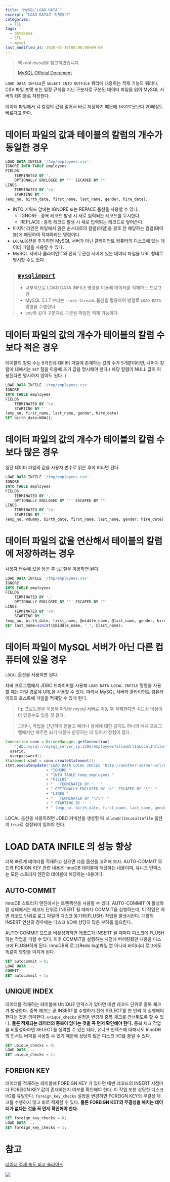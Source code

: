 ```yaml
---
title: "MySQL`LOAD DATA`"
excerpt: "LOAD DATA로 적재하기"
categories:
  - TIL
tags:
  - database
  - ETL
  - mysql
last_modified_at: 2020-07-16T08:06:00+09:00
---
```


> 책 *real mysql*을 참고하였습니다.
>
> [MySQL Official Document](https://dev.mysql.com/doc/refman/8.0/en/load-data.html)

`LOAD DATA INFILE`은 `SELECT INTO OUTFILE` 쿼리에 대응하는 적재 기능의 쿼리다. CSV 파일 포맷 또는 일정 규칙을 지닌 구분자로 구분된 데이터 파일을 읽어 MySQL 서버의 테이블로 저장한다.

데이터 파일에서 각 칼럼의 값을 읽어서 바로 저장하기 떄문에 `INSERT`문보다 20배정도 빠르다고 한다.

# 데이터 파일의 값과 테이블의 칼럼의 개수가 동일한 경우

```sql
LOAD DATA INFILE '/tmp/employees.csv'
IGNORE INTO TABLE employees
FIELDS
	TERMINATED BY ','
	OPTIONALLY ENCLOSED BY '"' ESCAPED BY '"'
LINES
	TERMINATED BY '\n'
	STARTING BY ''
(emp_no, birth_date, first_name, last_name, gender, hire_date);
```

- INTO 키워드 앞에는 IGNORE 또는 REPACE 옵션을 사용할 수 있다.
  - IGNORE : 중복 레코드 발생 시 새로 입력되는 레코드를 무시한다.
  - REPLACE : 중복 레코드 발생 시 새로 입력되는 레코드로 덮어쓴다.
- 마지막 라인은 파일에서 읽은 순서대로의 칼럼(파일)을 괄호 안 해당하는 컬럼(테이블)에 매핑하여 적재하라는 명령이다.
- `LOCAL`옵션을 추가하면 MySQL 서버가 아닌 클라이언트 컴퓨터의 디스크에 있는 데이터 파일을 사용할 수 있다.
- MySQL 서버나 클라이언트와 전혀 무관한 서버에 있는 데이터 파일을 URL 형태로 명시할 수도 있다.

> ## [`mysqlimport`](https://dev.mysql.com/doc/refman/5.7/en/mysqlimport.html)
>
> - 내부적으로 LOAD DATA INFILE 명령을 이용해 데이터를 적재하는 프로그램
> - MySQL 5.1.7 부터는 `--use-threads` 옵션을 활용하여 병렬로 `LOAD DATA` 명령을 수행한다.
> - csv와 같이 구분자로 구분된 파일만 적재 가능하다.

# 데이터 파일의 값의 개수가 테이블의 칼럼 수보다 적은 경우

테이블의 칼럼 수는 6개인데 데이터 파일에 존재하는 값의 수가 5개뿐이라면, 나머지 칼럼에 대해서는 `SET` 절을 이용해 초기 값을 명시해야 한다.( 해당 칼럼이 NULL 값이 허용된다면 명시하지 않아도 된다. )

```sql
LOAD DATA INFILE '/tmp/employees.csv'
IGNORE
INTO TABLE employees
FIELDS
	TERMINATED BY '\n'
	STARTING BY ''
(emp_no, first_name, last_name, gender, hire_date)
SET birth_date=NOW();
```

# 데이터 파일의 값의 개수가 테이블의 칼럼 수보다 많은 경우

일단 데이터 파일의 값을 사용자 변수로 읽은 후에 버리면 된다.

```sql
LOAD DATA INFILE '/tmp/employees.csv'
IGNORE
INTO TABLE employees
FIELDS
	TERMINATED BY ','
	OPTIONALLY ENCLOSED BY '"' ESCAPED BY '"'
LINES
	TERMINATED BY '\n'
	STARTING BY ''
(emp_no, @dummy, birth_date, first_name, last_name, gender, hire_date);
```

# 데이터 파일의 값을 연산해서 테이블의 칼럼에 저장하려는 경우

사용자 변수에 값을 담은 후 `SET`절을 이용하면 된다.

```sql
LOAD DATA INFILE '/tmp/employees.csv'
IGNORE
INTO TABLE employees
FIELDS
	TERMINATED BY ','
	OPTIONALLY ENCLOSED BY '"' ESCAPED BY '"'
LINES
	TERMINATED BY '\n'
	STARTING BY ''
(emp_no, birth_date, first_name, @middle_name, @last_name, gender, hire_date)
SET last_name=concat(@middle_name, ' ', @last_name);
```

# 데이터 파일이 MySQL 서버가 아닌 다른 컴퓨터에 있을 경우

`LOCAL` 옵션을 사용하면 된다. 

자바 프로그램에서 JDBC 드라이버를 사용해 `LOAD DATA LOCAL INFILE` 명령을 사용할 때는 파일 경로에 URL을 사용할 수 있다. 따라서 MySQL 서버와 클라이언트 컴퓨터 이외의 호스트에 파일을 적재할 수 있게 된다.

> ftp 프로토콜을 이용해 파일을 mysql 서버로 이동 후 적재한다면 속도상 이점이 더 있을수도 있을 것 같다.
>
> 그러나, 작업을 간단하게 만들고 에러나 장애에 대한 감지도 하나의 배치 프로그램에서만 해주면 되기 때문에 운영히는 데 있어서 장점이 많다.

```java
Connection conn = DriverManager.getConnection(
	"jdbc:mysql://mysql_server_ip:3306/employees?allowUrlInLocalInfile=true",
  userid,
  userpassword);
Statement stmt = conn.createStatement();
stmt.executeUpdate("LOAD DATA LOCAL INFILE 'http://another-server-url/employees.csv' "
                  + "IGNORE "
                  + "INTO TABLE temp_employees "
                  + "FIELDS"
                  + "	TERMINATED BY ',' "
                  + " OPTIONALLY ENCLOSED BY '\"' ESCAPED BY '\"' "
                  + "LINES "
                  + "	TERMINATED BY '\r\n' "
                  + " STARTING BY '' "
                  + " (emp_no, birth_date, first_name, last_name, gender, hire_date) ");
```

LOCAL 옵션을 사용하려면 JDBC 커넥션을 생성할 때 `allowUrlInLocalInfile` 옵션이 `true`로 설정되어 있어야 한다.

# LOAD DATA INFILE 의 성능 향상

더욱 빠르게 데이터를 적재하고 싶으면 다음 옵션을 고려해 보자. AUTO-COMMIT 모드와 FORIGN KEY 관련 내용은 InnoDB 테이블에 해당하는 내용이며, 유니크 인덱스는 모든 스토리지 엔진의 테이블에 해당하는 내용이다.

## AUTO-COMMIT

InnoDB 스토리지 엔진에서는 트랜잭션을 사용할 수 있다. AUTO-COMMIT 이 활성화 된 상태에서는 레코드 단위로 INSERT 될 때마다 COMMIT을 실행하는데, 이 작업은 매번 레코드 단위로 로그 파일의 디스크 동기화(FLUSH) 작업을 발생시킨다. 대량의 INSERT 연산의 경우에는 디스크 I/O에 상당히 많은 부하를 일으킨다.

AUTO-COMMIT 모드를 비활성화하면 레코드가 INSERT 될 때마다 디스크에 FLUSH하는 작업을 피할 수 있다. 이후 COMMIT을 실행하는 시점에 버퍼링됬던 내용을 디스크에 FLUSH하게 된다. InnoDB의 로그(Redo log)파일 뿐 아니라 바이너리 로그에도 똑같이 영향을 미치게 된다. 

```sql
SET autocommit = 0;
LOAD DATA ...
COMMIT;
SET autocommit = 1;
```

## UNIQUE INDEX

데이터를 적재하는 테이블에 UNIQUE 인덱스가 있다면 매번 레코드 단위로 중복 체크가 발생한다. 중복 체크는 곧 INSERT를 수행하기 전에 SELECT를 한 번씩 더 실행해야 한다는 것을 의미한다. `unique_checks` 설정을 변경해 중복 체크를 건너뛰도록 할 수 있다. **물론 적재되는 데이터의 중복이 없다는 것을 꼭 먼저 확인해야 한다.** 중복 체크 작업을 비활성화하면 SELECT를 생략할 수 있는 데다, 유니크 인덱스에 대해서도 InnoDB의 인서트 버퍼를 사용할 수 있기 때문에 상당히 많은 디스크 I/O를 줄일 수 있다.

```sql
SET unique_checks = 0;
LOAD DATA ...
SET unique_checks = 1;
```

## FOREIGN KEY

데이터를 적재하는 테이블에 FOREIGN KEY 가 있다면 매번 레코드의 INSERT 시점마다 FOREIGN KEY 값이 존재하는지 여부를 확인해야 한다. 이 작업 또한 상당한 디스크 I/O를 유발한다. `foreign_key_checks` 설정을 변경하면 FOREIGN KEY의 무결성 체크를 수행하지 않고 바로 적재할 수 있다. **물론 FOREIGN KET의 무결성을 해치는 데이터가 없다는 것을 꼭 먼저 확인해야 한다.**

```sql
SET foreign_key_checks = 0;
LOAD DATA ...
SET foreign_key_checks = 1;
```

# 참고

[데이터 적재 속도 비교 슬라이드](https://www.slideshare.net/billkarwin/load-data-fast)

![](https://image.slidesharecdn.com/loaddatafast-170510050007/95/load-data-fast-50-1024.jpg?cb=1494392465)

